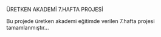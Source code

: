ÜRETKEN AKADEMİ 7.HAFTA PROJESİ

Bu projede üretken akademi eğitimde verilen 7.hafta projesi tamamlanmıştır...
